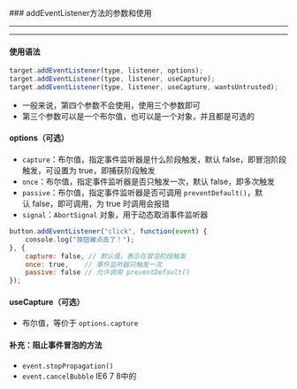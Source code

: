 ### addEventListener方法的参数和使用

---
---

#### 使用语法

```js
target.addEventListener(type, listener, options);
target.addEventListener(type, listener, useCapture);
target.addEventListener(type, listener, useCapture, wantsUntrusted);  
```

- 一般来说，第四个参数不会使用，使用三个参数即可
- 第三个参数可以是一个布尔值，也可以是一个对象，并且都是可选的

#### options（可选）

- `capture`：布尔值，指定事件监听器是什么阶段触发，默认 false，即冒泡阶段触发，可设置为 true，即捕获阶段触发
- `once`：布尔值，指定事件监听器是否只触发一次，默认 false，即多次触发
- `passive`：布尔值，指定事件监听器是否可调用 `preventDefault()`，默认 false，即可调用，为 true 时调用会报错
- `signal`：`AbortSignal` 对象，用于动态取消事件监听器

```js
button.addEventListener("click", function(event) {
    console.log("按钮被点击了！");
}, {
    capture: false, // 默认值，表示在冒泡阶段触发
    once: true,    // 事件监听器只触发一次
    passive: false // 允许调用 preventDefault()
});
```

#### useCapture（可选）

- 布尔值，等价于 `options.capture`

#### 补充：阻止事件冒泡的方法

- `event.stopPropagation()`
- `event.cancelBubble`  IE6 7 8中的




